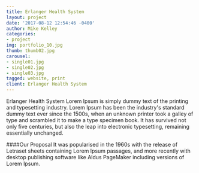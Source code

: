 ```yaml
---
title: Erlanger Health System
layout: project
date: '2017-08-12 12:54:46 -0400'
author: Mike Kelley
categories:
- project
img: portfolio_10.jpg
thumb: thumb02.jpg
carousel:
- single01.jpg
- single02.jpg
- single03.jpg
tagged: website, print
client: Erlanger Health System
---
```


Erlanger Health System
Lorem Ipsum is simply dummy text of the printing and typesetting industry. Lorem Ipsum has been the industry's standard dummy text ever since the 1500s, when an unknown printer took a galley of type and scrambled it to make a type specimen book. It has survived not only five centuries, but also the leap into electronic typesetting, remaining essentially unchanged.

####Our Proposal
It was popularised in the 1960s with the release of Letraset sheets containing Lorem Ipsum passages, and more recently with desktop publishing software like Aldus PageMaker including versions of Lorem Ipsum.
